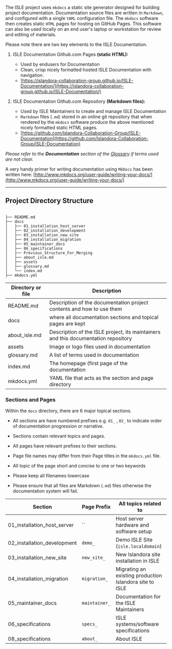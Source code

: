 <!--- PAGE_TITLE --->

The ISLE project uses `mkdocs` a static site generator designed for building project documentation. Documentation source files are written in `Markdown`, and configured with a single `YAML` configuration file. The `mkdocs` software then creates static `HTML` pages for hosting on GitHub Pages. This software can also be used locally on an end user's laptop or workstation for review and editing of materials.

Please note there are two key elements to the ISLE Documentation.

1. ISLE Documentation Github.com Pages **(static HTML):**  
    * Used by endusers for Documentation
    * Clean, crisp nicely formatted hosted ISLE Documentation with navigation.
    * [https://islandora-collaboration-group.github.io/ISLE-Documentation/](https://islandora-collaboration-group.github.io/ISLE-Documentation/)


2. ISLE Documentation Github.com Repository **(Markdown files):**  
    * Used by ISLE Maintainers to create and manage ISLE Documentation
    * `Markdown` files (`.md`) stored in an online git repository that when rendered by the `mkdocs` software produce the above mentioned nicely formatted static HTML pages.
    * [https://github.com/Islandora-Collaboration-Group/ISLE-Documentation](https://github.com/Islandora-Collaboration-Group/ISLE-Documentation)


_Please refer to the **Documentation** section of the [Glossary](../07_appendices/glossary.md) if terms used are not clear._


A very handy primer for writing documentation using `MkDocs` has been written here: [http://www.mkdocs.org/user-guide/writing-your-docs/](http://www.mkdocs.org/user-guide/writing-your-docs/)

---

## Project Directory Structure

```

├── README.md
├── docs
│   ├── 01_installation_host_server
│   ├── 02_installation_development
│   ├── 03_installation_new_site
│   ├── 04_installation_migration
│   ├── 05_maintainer_docs
│   ├── 06_specifications
│   ├── Previous_Structure_For_Merging
│   ├── about_isle.md
│   ├── assets
│   ├── glossary.md
│   └── index.md
├── mkdocs.yml

```

| Directory or file | Description |
| -------------     | ------------- |
| README.md | Description of the documentation project contents and how to use them |
| docs | where all documentation sections and topical pages are kept |
| about_isle.md | Description of the ISLE project, its maintainers and this documentation repository |
| assets | Image or logo files used in documentation |
| glossary.md | A list of terms used in documentation |
| index.md | The homepage (first page of the documentation |
| mkdocs.yml | YAML file that acts as the section and page directory |

### Sections and Pages

Within the `docs` directory, there are 6 major topical sections.

* All sections are have numbered prefixes e.g. `01_` , `02_` to indicate order of documentation progression or narrative.

* Sections contain relevant topics and pages.

* All pages have relevant prefixes to their sections.

* Page file names may differ from their Page titles in the `mkdocs.yml` file.

* All topic of the page short and concise to one or two keywords  

* Please keep all filenames lowercase

* Please ensure that all files are Markdown (`.md`) files otherwise the documentation system will fail.

| Section                     | Page Prefix     | All topics related to                         |
| -------------               | -------------   | -------------                                 |
| 01_installation_host_server | ``              | Host server hardware and software setup |
| 02_installation_development | `demo_`         | Demo ISLE Site (`isle.localdomain`) |
| 03_installation_new_site    | `new_site_`     | New Islandora site installation in ISLE |
| 04_installation_migration   | `migration_`    | Migrating an existing production Islandora site to ISLE |
| 05_maintainer_docs          | `maintainer_`   | Documentation for the ISLE Maintainers |
| 06_specifications           | `specs_`        | ISLE systems/software specifications |
| 08_specifications           | `about_`        | About ISLE |
